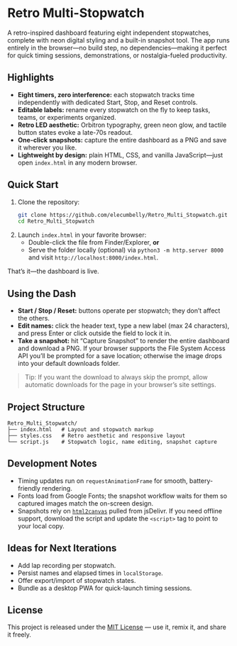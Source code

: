 # Retro Multi-Stopwatch

A retro-inspired dashboard featuring eight independent stopwatches, complete with neon digital styling and a built-in snapshot tool. The app runs entirely in the browser—no build step, no dependencies—making it perfect for quick timing sessions, demonstrations, or nostalgia-fueled productivity.

## Highlights

- **Eight timers, zero interference:** each stopwatch tracks time independently with dedicated Start, Stop, and Reset controls.
- **Editable labels:** rename every stopwatch on the fly to keep tasks, teams, or experiments organized.
- **Retro LED aesthetic:** Orbitron typography, green neon glow, and tactile button states evoke a late-70s readout.
- **One-click snapshots:** capture the entire dashboard as a PNG and save it wherever you like.
- **Lightweight by design:** plain HTML, CSS, and vanilla JavaScript—just open `index.html` in any modern browser.

## Quick Start

1. Clone the repository:
   ```bash
   git clone https://github.com/elecumbelly/Retro_Multi_Stopwatch.git
   cd Retro_Multi_Stopwatch
   ```
2. Launch `index.html` in your favorite browser:
   - Double-click the file from Finder/Explorer, **or**
   - Serve the folder locally (optional) via `python3 -m http.server 8000` and visit `http://localhost:8000/index.html`.

That’s it—the dashboard is live.

## Using the Dash

- **Start / Stop / Reset:** buttons operate per stopwatch; they don’t affect the others.
- **Edit names:** click the header text, type a new label (max 24 characters), and press Enter or click outside the field to lock it in.
- **Take a snapshot:** hit “Capture Snapshot” to render the entire dashboard and download a PNG. If your browser supports the File System Access API you’ll be prompted for a save location; otherwise the image drops into your default downloads folder.

> Tip: If you want the download to always skip the prompt, allow automatic downloads for the page in your browser’s site settings.

## Project Structure

```
Retro_Multi_Stopwatch/
├── index.html   # Layout and stopwatch markup
├── styles.css   # Retro aesthetic and responsive layout
└── script.js    # Stopwatch logic, name editing, snapshot capture
```

## Development Notes

- Timing updates run on `requestAnimationFrame` for smooth, battery-friendly rendering.
- Fonts load from Google Fonts; the snapshot workflow waits for them so captured images match the on-screen design.
- Snapshots rely on [`html2canvas`](https://github.com/niklasvh/html2canvas) pulled from jsDelivr. If you need offline support, download the script and update the `<script>` tag to point to your local copy.

## Ideas for Next Iterations

- Add lap recording per stopwatch.
- Persist names and elapsed times in `localStorage`.
- Offer export/import of stopwatch states.
- Bundle as a desktop PWA for quick-launch timing sessions.

## License

This project is released under the [MIT License](LICENSE) — use it, remix it, and share it freely.
